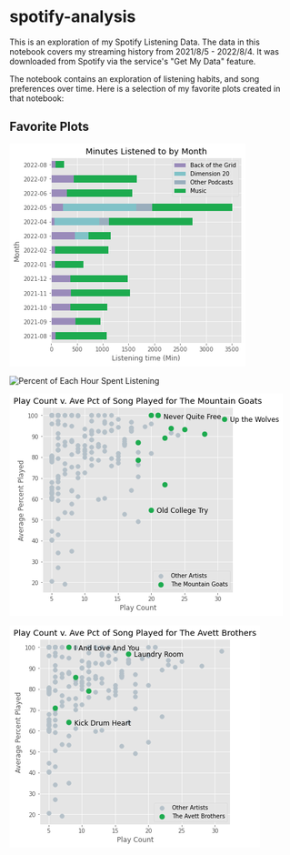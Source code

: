# spotify-analysis
This is an exploration of my Spotify Listening Data. The data in this notebook covers my streaming history from 2021/8/5 - 2022/8/4. It was downloaded from Spotify via the service's "Get My Data" feature.

The notebook contains an exploration of listening habits, and song preferences over time. Here is a selection of my favorite plots created in that notebook:

## Favorite Plots
![Podcast Listening Data](https://github.com/nate-downer/spotify-analysis/blob/master/data/exported-images/podcasts.png?raw=true)

![Percent of Each Hour Spent Listening](hhttps://github.com/nate-downer/spotify-analysis/blob/master/data/exported-images/pct_of_day.png?raw=true)

![Mountain Goats Listening Data](https://github.com/nate-downer/spotify-analysis/blob/master/data/exported-images/mountain_goats.png?raw=true)

![Avett Brothers Listening Data](https://github.com/nate-downer/spotify-analysis/blob/master/data/exported-images/avett_brothers.png?raw=true)
